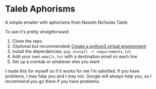 # Taleb Aphorisms

A simple emailer with aphorisms from Nassim Nicholas Taleb.

To use it's pretty straigtforward:

1. Clone the repo.
2. (Optional but recommended) [Create a python3 virtual environment](https://docs.python.org/3/library/venv.html)
3. Install the dependencies: `pip install -r requirements.txt`
4. Add your own `emails.txt` with a destination email on each line
5. Set up a crontab or whatever else you want

I made this for myself so if it works for me I'm satisfied. If you have problems, I may help you and I may not. Google will always help you, so I recommend you go there if you have problems.
